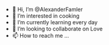 - 👋 Hi, I’m @AlexanderFamler
- 👀 I’m interested in cooking  
- 🌱 I’m currently learning every day
- 💞️ I’m looking to collaborate on Love
- 📫 How to reach me ...

<!---
AlexanderFamler/AlexanderFamler is a ✨ special ✨ repository because its `README.md` (this file) appears on your GitHub profile.
You can click the Preview link to take a look at your changes.
--->
